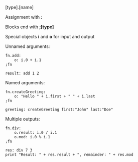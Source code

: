 [type].[name]

Assignment with **:**

Blocks end with **;[type]**

Special objects **i** and **o** for input and output

Unnamed arguments:
```
fn.add:
	o: i.0 + i.1
;fn

result: add 1 2
```

Named arguments:
```
fn.createGreeting:
	o: "Hello " + i.first + " " + i.last
;fn

greeting: createGreeting first:"John" last:"Doe"
```

Multiple outputs:
```
fn.div:
	o.result: i.0 / i.1
	o.mod: i.0 % i.1
;fn

res: div 7 3
print "Result: " + res.result + ", remainder: " + res.mod
```
